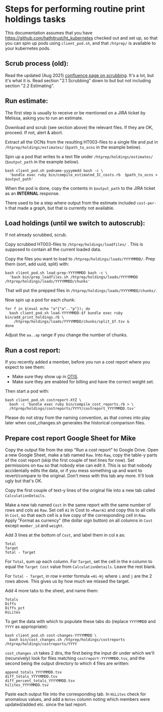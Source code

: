 # Steps for performing routine print holdings tasks

This documentation assumes that you have https://github.com/hathitrust/ht_kubernetes checked out and set up, so that you can spin up pods using `client_pod.sh`, and that `/htprep/` is available to your kubernetes pods.

## Scrub process (old):

Read the updated (Aug 2021) [confluence page on scrubbing](https://tools.lib.umich.edu/confluence/display/LSO/HathiTrust+Print+Holdings+training). It's a lot, but it's what it is. Read section "2.1 Scrubbing" down to but but not including section "2.2 Estimating".

## Run estimate:

The first step is usually to receive or be mentioned on a JIRA ticket by Melissa, asking you to run an estimate.

Download and scrub (see section above) the relevant files. If they are OK, proceed. If not, alert & abort.

Extract all the OCNs from the resulting HT003-files to a single file and put in `/htprep/holdings/estimates/` (`$path_to_ocns` in the example below).

Spin up a pod that writes to a text file under `/htprep/holdings/estimates/` (`$output_path` in the example below).

```
bash client_pod.sh podname-yyyymmdd bash -c \
  'bundle exec ruby bin/compile_estimated_IC_costs.rb  $path_to_ocns > $output_path'
```

When the pod is done, copy the contents in `$output_path` to the JIRA ticket as an **INTERNAL** response.

There used to be a step where output from the estimate included `cost-per-h` that made a graph, but that is currently not available.

## Load holdings (until we switch to autoscrub):

If not already scrubbed, scrub.

Copy scrubbed HT003-files to `/htprep/holdings/loadfiles/` . This is supposed to contain all the current loaded data.

Copy the files you want to load to `/htprep/holdings/loads/YYYYMMDD/`.
Prep them (sort, add uuid, split) with:

```
bash client_pod.sh load-prep-YYYYMMDD bash -c \
  'bash bin/prep_loadfiles.sh /htprep/holdings/loads/YYYYMMDD /htprep/holdings/loads/YYYYMMDD/chunks'
```

That will put the prepped files in `/htprep/holdings/loads/YYYYMMDD/chunks/`.

Now spin up a pod for each chunk:

```
for f in $(eval echo "a"{"a".."p"}); do
  bash client_pod.sh load-YYYYMMDD-$f bundle exec ruby bin/add_print_holdings.rb \ 
    /htprep/holdings/loads/YYYYMMDD/chunks/split_$f.tsv &
done
```

Adjust the `aa..ap` range if you change the number of chunks.

## Run a cost report:

If you recently added a member, before you run a cost report where you expect to see them:

- Make sure they show up in [OTIS](https://babel.hathitrust.org/otis/ht_institutions/).
- Make sure they are enabled for billing and have the correct weight set.

Then start a pod with:

```
bash client_pod.sh costreport-XYZ \ 
  bash -c 'bundle exec ruby bin/compile_cost_reports.rb > \ 
  /htprep/holdings/costreports/YYYY/costreport_YYYYMMDD.tsv'
```

Please do not stray from the naming convention, as that comes into play later when cost_changes.sh generates the historical comparison files.

## Prepare cost report Google Sheet for Mike

Copy the output file from the step "Run a cost report" to Google Drive.
Open a new Google Sheet, make a tab named `Raw`.
Into `Raw`, copy the table-y parts of the cost report (skip the first couple of text lines for now).
Set permissions on `Raw` so that nobody else can edit it. This is so that nobody accidentally edits the data, or if you mess something up and want to revert/compare to the original. Don't mess with this tab any more. It'll look ugly but that's OK.

Copy the first couple of text-y lines of the original file into a new tab called `CalculationDetails`.

Make a new tab named `Cost` in the same report with the same number of rows and cols as `Raw`. Set cell `A1` in Cost to `=Raw!A1` and copy this to all cells in `Cost`, so that each cell is a live copy of the corresponding cell in `Raw`. Apply "Format as currency" (the dollar sign button) on all columns in `Cost` except `member_id` and `weight`.

Add 3 lines at the bottom of `Cost`, and label them in col `A` as:

```
Total
Target
Total - Target
```

For `Total`, sum up each column.
For `Target`, set the cell in the `H` column to equal the `Target Cost` value from `CalculationDetails`. Leave the rest blank.

For `Total - Target`, in row `H` enter formula `=Hi-Hj` where `i` and `j` are the 2 rows above. This gives us by how much we missed the target.

Add 4 more tabs to the sheet, and name them:

```
Totals
Diffs
Diffs_pct
HiLites
```

To get the data with which to populate these tabs do (replace `YYYYMMDD` and `YYYY` as appriopriate):

```
bash client_pod.sh cost-changes-YYYYMMDD \
  bash bin/cost_changes.sh /htprep/holdings/costreports /htprep/holdings/costreports/YYYY
```

`cost_changes.sh` takes 2 dirs, the first being the input dir under which we'll (recursively) look for files matching `costreport-YYYYMMDD.tsv`, and the second being the output directory to which 4 files are written:

```
append_totals_YYYYMMDD.tsv
diff_totals_YYYYMMDD.tsv
diff_percent_totals_YYYYMMDD.tsv
hilites_YYYYMMDD.tsv
```

Paste each output file into the corresponding tab. In `HiLites` check for anomalous values, and add a `Notes` column noting which members were updated/added etc. since the last report.
